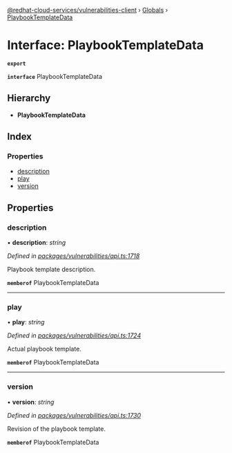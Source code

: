 [@redhat-cloud-services/vulnerabilities-client](../README.md) › [Globals](../globals.md) › [PlaybookTemplateData](playbooktemplatedata.md)

# Interface: PlaybookTemplateData

**`export`** 

**`interface`** PlaybookTemplateData

## Hierarchy

* **PlaybookTemplateData**

## Index

### Properties

* [description](playbooktemplatedata.md#description)
* [play](playbooktemplatedata.md#play)
* [version](playbooktemplatedata.md#version)

## Properties

###  description

• **description**: *string*

*Defined in [packages/vulnerabilities/api.ts:1718](https://github.com/RedHatInsights/javascript-clients/blob/master/packages/vulnerabilities/api.ts#L1718)*

Playbook template description.

**`memberof`** PlaybookTemplateData

___

###  play

• **play**: *string*

*Defined in [packages/vulnerabilities/api.ts:1724](https://github.com/RedHatInsights/javascript-clients/blob/master/packages/vulnerabilities/api.ts#L1724)*

Actual playbook template.

**`memberof`** PlaybookTemplateData

___

###  version

• **version**: *string*

*Defined in [packages/vulnerabilities/api.ts:1730](https://github.com/RedHatInsights/javascript-clients/blob/master/packages/vulnerabilities/api.ts#L1730)*

Revision of the playbook template.

**`memberof`** PlaybookTemplateData
